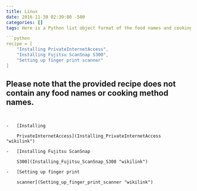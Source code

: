 ```yaml
---
title: Linux
date: 2016-11-30 02:39:00 -500
categories: []
tags: Here is a Python list object format of the food names and cooking method names found in the given recipe:

```python
recipe = [
    "Installing PrivateInternetAccess",
    "Installing Fujitsu ScanSnap S300",
    "Setting up finger print scanner"
]
```

Please note that the provided recipe does not contain any food names or cooking method names.
---
```


-   [Installing
    PrivateInternetAccess](Installing_PrivateInternetAccess "wikilink")
-   [Installing Fujitsu ScanSnap
    S300](Installing_Fujitsu_ScanSnap_S300 "wikilink")
-   [Setting up finger print
    scanner](Setting_up_finger_print_scanner "wikilink")
